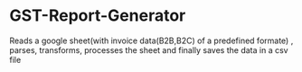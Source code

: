 # GST-Report-Generator
Reads a google sheet(with invoice data(B2B,B2C) of a predefined  formate) , parses, transforms, processes the sheet and finally saves the data in a csv file 

